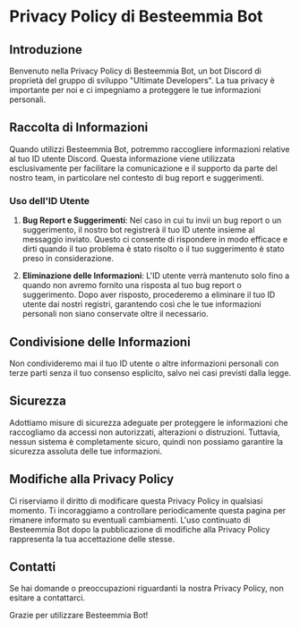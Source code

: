# Privacy Policy di Besteemmia Bot

## Introduzione

Benvenuto nella Privacy Policy di Besteemmia Bot, un bot Discord di proprietà del gruppo di sviluppo "Ultimate Developers". La tua privacy è importante per noi e ci impegniamo a proteggere le tue informazioni personali.

## Raccolta di Informazioni

Quando utilizzi Besteemmia Bot, potremmo raccogliere informazioni relative al tuo ID utente Discord. Questa informazione viene utilizzata esclusivamente per facilitare la comunicazione e il supporto da parte del nostro team, in particolare nel contesto di bug report e suggerimenti.

### Uso dell'ID Utente

1. **Bug Report e Suggerimenti**: Nel caso in cui tu invii un bug report o un suggerimento, il nostro bot registrerà il tuo ID utente insieme al messaggio inviato. Questo ci consente di rispondere in modo efficace e dirti quando il tuo problema è stato risolto o il tuo suggerimento è stato preso in considerazione.

2. **Eliminazione delle Informazioni**: L'ID utente verrà mantenuto solo fino a quando non avremo fornito una risposta al tuo bug report o suggerimento. Dopo aver risposto, procederemo a eliminare il tuo ID utente dai nostri registri, garantendo così che le tue informazioni personali non siano conservate oltre il necessario.

## Condivisione delle Informazioni

Non condivideremo mai il tuo ID utente o altre informazioni personali con terze parti senza il tuo consenso esplicito, salvo nei casi previsti dalla legge.

## Sicurezza

Adottiamo misure di sicurezza adeguate per proteggere le informazioni che raccogliamo da accessi non autorizzati, alterazioni o distruzioni. Tuttavia, nessun sistema è completamente sicuro, quindi non possiamo garantire la sicurezza assoluta delle tue informazioni.

## Modifiche alla Privacy Policy

Ci riserviamo il diritto di modificare questa Privacy Policy in qualsiasi momento. Ti incoraggiamo a controllare periodicamente questa pagina per rimanere informato su eventuali cambiamenti. L'uso continuato di Besteemmia Bot dopo la pubblicazione di modifiche alla Privacy Policy rappresenta la tua accettazione delle stesse.

## Contatti

Se hai domande o preoccupazioni riguardanti la nostra Privacy Policy, non esitare a contattarci.

Grazie per utilizzare Besteemmia Bot!
